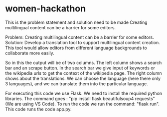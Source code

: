# women-hackathon
This is the problem statement and solution need to be made
Creating multilingual content can be a barrier for some editors.

Problem: Creating multilingual content can be a barrier for some editors.
Solution: Develop a translation tool to support multilingual content creation. This tool would allow editors from different language backgrounds to collaborate more easily.

So in this the output will be of two columns.
The left column shows a search bar and an scrape button.
In the search bar we give input of keywords or the wikipedia urls to get the context of the wikipedia page.
The right column shows about the translations.
We can choose the language (here there only 3 languages), and we can translate them into the particular language.

For executing this code we use Flask.
We need to install the required python libraries.
The command goes : "pip install flask beautifulsoup4 requests" (We are using VS Code).
To run the code we run the command: "flask run".
This code runs the code app.py.
